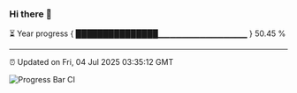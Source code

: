 ### Hi there 👋

⏳ Year progress { ███████████████▁▁▁▁▁▁▁▁▁▁▁▁▁▁▁ } 50.45 %

---

⏰ Updated on Fri, 04 Jul 2025 03:35:12 GMT

![Progress Bar CI](https://github.com/IshwaranRudhara/GIT-ACTION/workflows/Progress%20Bar%20CI/badge.svg)

